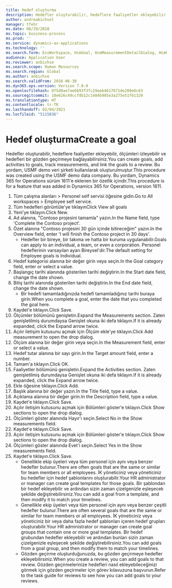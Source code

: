 ```yaml
---
title: Hedef oluşturma
description: Hedefler oluşturabilir, hedeflere faaliyetler ekleyebilir, ölçümleri izleyebilir ve hedefleri bir gözden geçirmeye bağlayabilirsiniz.
author: andreabichsel
manager: tfehr
ms.date: 08/29/2018
ms.topic: business-process
ms.prod: ''
ms.service: dynamics-ax-applications
ms.technology: ''
ms.search.form: EssWorkspace, HcmGoal, HcmMeasurementDetailDialog, HcmPerfJournalAdd, HcmGoalChangeSettings, HcmEmployeeDevelopmentWorkspace
audience: Application User
ms.reviewer: anbichse
ms.search.scope: Human Resources
ms.search.region: Global
ms.author: anbichse
ms.search.validFrom: 2016-06-30
ms.dyn365.ops.version: Version 7.0.0
ms.openlocfilehash: 875d0ae7ae6b93f3fc29aeb4617671de289e6c63
ms.sourcegitcommit: 18e626c49ccfdb12c1484b985e3a275e51f61320
ms.translationtype: HT
ms.contentlocale: tr-TR
ms.lasthandoff: 02/04/2021
ms.locfileid: "5115836"
---
```

# <a name="create-a-goal"></a><span data-ttu-id="34259-103">Hedef oluşturma</span><span class="sxs-lookup"><span data-stu-id="34259-103">Create a goal</span></span>

<span data-ttu-id="34259-104">Hedefler oluşturabilir, hedeflere faaliyetler ekleyebilir, ölçümleri izleyebilir ve hedefleri bir gözden geçirmeye bağlayabilirsiniz.</span><span class="sxs-lookup"><span data-stu-id="34259-104">You can create goals, add activities to goals, track measurements, and link the goals to a review.</span></span> <span data-ttu-id="34259-105">Bu yordam, USMF demo veri şirketi kullanılarak oluşturulmuştur.</span><span class="sxs-lookup"><span data-stu-id="34259-105">This procedure was created using the USMF demo data company.</span></span> <span data-ttu-id="34259-106">Bu yordam, Dynamics 365 for Operations sürüm 1611'e eklenen bir özellik içindir.</span><span class="sxs-lookup"><span data-stu-id="34259-106">This procedure is for a feature that was added in Dynamics 365 for Operations, version 1611.</span></span>

1. <span data-ttu-id="34259-107">Tüm çalışma alanları > Personel self servisi öğesine gidin.</span><span class="sxs-lookup"><span data-stu-id="34259-107">Go to All workspaces > Employee self service.</span></span>
2. <span data-ttu-id="34259-108">Tüm hedefleri görüntüle'ye tıklayın</span><span class="sxs-lookup"><span data-stu-id="34259-108">Click View all goals</span></span>
3. <span data-ttu-id="34259-109">Yeni'ye tıklayın.</span><span class="sxs-lookup"><span data-stu-id="34259-109">Click New.</span></span>
4. <span data-ttu-id="34259-110">Ad alanına, "Contoso projesini tamamla" yazın.</span><span class="sxs-lookup"><span data-stu-id="34259-110">In the Name field, type 'Complete the Contoso project'.</span></span>
5. <span data-ttu-id="34259-111">Özet alanına "Contoso projesini 30 gün içinde bitireceğim" yazın.</span><span class="sxs-lookup"><span data-stu-id="34259-111">In the Overview field, enter 'I will finish the Contoso project in 30 days'.</span></span>
    * <span data-ttu-id="34259-112">Hedefler bir bireye, bir takıma ve hatta bir kuruma uygulanabilir.</span><span class="sxs-lookup"><span data-stu-id="34259-112">Goals can apply to an individual, a team, or even a corporation.</span></span> <span data-ttu-id="34259-113">Personel hedeflerinin varsayılan ayarı Bireysel'dir.</span><span class="sxs-lookup"><span data-stu-id="34259-113">The default setting for Employee goals is Individual.</span></span>  
6. <span data-ttu-id="34259-114">Hedef kategorisi alanına bir değer girin veya seçin.</span><span class="sxs-lookup"><span data-stu-id="34259-114">In the Goal category field, enter or select a value.</span></span>
7. <span data-ttu-id="34259-115">Başlangıç tarihi alanında gösterilen tarihi değiştirin.</span><span class="sxs-lookup"><span data-stu-id="34259-115">In the Start date field, change the date shown.</span></span>
8. <span data-ttu-id="34259-116">Bitiş tarihi alanında gösterilen tarihi değiştirin.</span><span class="sxs-lookup"><span data-stu-id="34259-116">In the End date field, change the date shown.</span></span>
    * <span data-ttu-id="34259-117">Bir hedefi tamamladığınızda hedefi tamamladığınız tarihi buraya girin.</span><span class="sxs-lookup"><span data-stu-id="34259-117">When you complete a goal, enter the date that you completed the goal here.</span></span>  
9. <span data-ttu-id="34259-118">Kaydet'e tıklayın.</span><span class="sxs-lookup"><span data-stu-id="34259-118">Click Save.</span></span>
10. <span data-ttu-id="34259-119">Ölçümler bölümünü genişletin.</span><span class="sxs-lookup"><span data-stu-id="34259-119">Expand the Measurements section.</span></span> <span data-ttu-id="34259-120">Zaten genişletilmiş durumdaysa Genişlet okuna iki defa tıklayın.</span><span class="sxs-lookup"><span data-stu-id="34259-120">If it is already expanded, click the Expand arrow twice.</span></span>
11. <span data-ttu-id="34259-121">Açılır iletişim kutusunu açmak için Ölçüm ekle'ye tıklayın.</span><span class="sxs-lookup"><span data-stu-id="34259-121">Click Add measurement to open the drop dialog.</span></span>
12. <span data-ttu-id="34259-122">Ölçüm alanına bir değer girin veya seçin.</span><span class="sxs-lookup"><span data-stu-id="34259-122">In the Measurement field, enter or select a value.</span></span>
13. <span data-ttu-id="34259-123">Hedef tutar alanına bir sayı girin.</span><span class="sxs-lookup"><span data-stu-id="34259-123">In the Target amount field, enter a number.</span></span>
14. <span data-ttu-id="34259-124">Tamam'a tıklayın.</span><span class="sxs-lookup"><span data-stu-id="34259-124">Click OK.</span></span>
15. <span data-ttu-id="34259-125">Faaliyetler bölümünü genişletin.</span><span class="sxs-lookup"><span data-stu-id="34259-125">Expand the Activities section.</span></span> <span data-ttu-id="34259-126">Zaten genişletilmiş durumdaysa Genişlet okuna iki defa tıklayın.</span><span class="sxs-lookup"><span data-stu-id="34259-126">If it is already expanded, click the Expand arrow twice.</span></span>
16. <span data-ttu-id="34259-127">Ekle öğesine tıklayın.</span><span class="sxs-lookup"><span data-stu-id="34259-127">Click Add.</span></span>
17. <span data-ttu-id="34259-128">Başlık alanına bir değer yazın.</span><span class="sxs-lookup"><span data-stu-id="34259-128">In the Title field, type a value.</span></span>
18. <span data-ttu-id="34259-129">Açıklama alanına bir değer girin.</span><span class="sxs-lookup"><span data-stu-id="34259-129">In the Description field, type a value.</span></span>
19. <span data-ttu-id="34259-130">Kaydet'e tıklayın.</span><span class="sxs-lookup"><span data-stu-id="34259-130">Click Save.</span></span>
20. <span data-ttu-id="34259-131">Açılır iletişim kutusunu açmak için Bölümleri göster'e tıklayın.</span><span class="sxs-lookup"><span data-stu-id="34259-131">Click Show sections to open the drop dialog.</span></span>
21. <span data-ttu-id="34259-132">Ölçümleri göster alanında Hayır'ı seçin.</span><span class="sxs-lookup"><span data-stu-id="34259-132">Select No in the Show measurements field.</span></span>
22. <span data-ttu-id="34259-133">Kaydet'e tıklayın.</span><span class="sxs-lookup"><span data-stu-id="34259-133">Click Save.</span></span>
23. <span data-ttu-id="34259-134">Açılır iletişim kutusunu açmak için Bölümleri göster'e tıklayın.</span><span class="sxs-lookup"><span data-stu-id="34259-134">Click Show sections to open the drop dialog.</span></span>
24. <span data-ttu-id="34259-135">Ölçümleri göster alanında Evet'i seçin.</span><span class="sxs-lookup"><span data-stu-id="34259-135">Select Yes in the Show measurements field.</span></span>
25. <span data-ttu-id="34259-136">Kaydet'e tıklayın.</span><span class="sxs-lookup"><span data-stu-id="34259-136">Click Save.</span></span>
    * <span data-ttu-id="34259-137">Genellikle ekip üyeleri veya tüm personel için aynı veya benzer hedefler bulunur.</span><span class="sxs-lookup"><span data-stu-id="34259-137">There are often goals that are the same or similar for team members or all employees.</span></span>     <span data-ttu-id="34259-138">İK yöneticiniz veya yöneticiniz bu hedefler için hedef şablonlarını oluşturabilir.</span><span class="sxs-lookup"><span data-stu-id="34259-138">Your HR administrator or manager can create goal templates for those goals.</span></span> <span data-ttu-id="34259-139">Bir şablondan bir hedef ekleyebilir ve ardından sizin zaman çizelgenizle eşleşecek şekilde değiştirebilirsiniz.</span><span class="sxs-lookup"><span data-stu-id="34259-139">You can add a goal from a template, and then modify it to match your timelines.</span></span>  
    * <span data-ttu-id="34259-140">Genellikle ekip üyeleri veya tüm personel için aynı veya benzer çeşitli hedefler bulunur.</span><span class="sxs-lookup"><span data-stu-id="34259-140">There are often several goals that are the same or similar for team members or all employees.</span></span>     <span data-ttu-id="34259-141">İK yöneticiniz veya yöneticiniz bir veya daha fazla hedef şablonları içeren hedef grupları oluşturabilir.</span><span class="sxs-lookup"><span data-stu-id="34259-141">Your HR administrator or manager can create goal groups that contain one or more goal templates.</span></span> <span data-ttu-id="34259-142">Bir hedef grubundan hedefler ekleyebilir ve ardından bunları sizin zaman çizelgenizle eşleşecek şekilde değiştirebilirsiniz.</span><span class="sxs-lookup"><span data-stu-id="34259-142">You can add goals from a goal group, and then modify them to match your timelines.</span></span>  
    * <span data-ttu-id="34259-143">Gözden geçirme oluşturduğunuzda, bu gözden geçirmeye hedefler ekleyebilirsiniz.</span><span class="sxs-lookup"><span data-stu-id="34259-143">When you create a review, you can add goals to that review.</span></span> <span data-ttu-id="34259-144">Gözden geçirmelerinize hedefleri nasıl ekleyebileceğinizi görmek için gözden geçirmeler için görev kılavuzuna başvurun.</span><span class="sxs-lookup"><span data-stu-id="34259-144">Refer to the task guide for reviews to see how you can add goals to your reviews.</span></span>  


